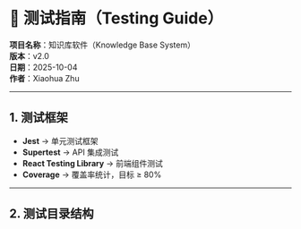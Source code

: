 # 🧪 测试指南（Testing Guide）

**项目名称**：知识库软件（Knowledge Base System）  
**版本**：v2.0  
**日期**：2025-10-04  
**作者**：Xiaohua Zhu  

---

## 1. 测试框架

- **Jest** → 单元测试框架  
- **Supertest** → API 集成测试  
- **React Testing Library** → 前端组件测试  
- **Coverage** → 覆盖率统计，目标 ≥ 80%  

---

## 2. 测试目录结构